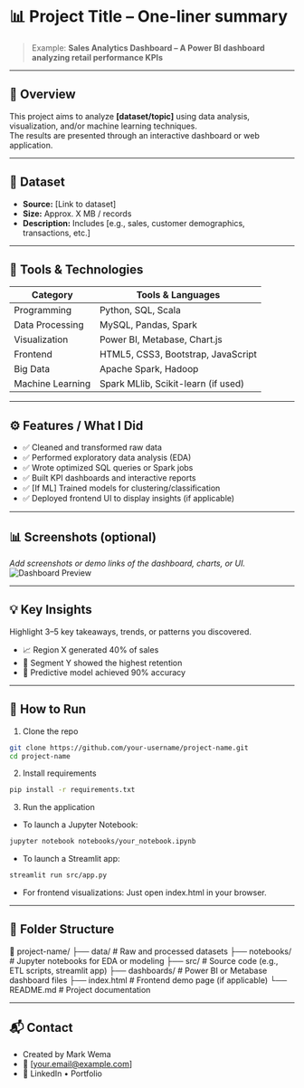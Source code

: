 # 📊 Project Title – One-liner summary
> Example: **Sales Analytics Dashboard – A Power BI dashboard analyzing retail performance KPIs**

---

## 🧠 Overview  
This project aims to analyze **[dataset/topic]** using data analysis, visualization, and/or machine learning techniques.  
The results are presented through an interactive dashboard or web application.

---

## 📁 Dataset  
- **Source:** [Link to dataset]  
- **Size:** Approx. X MB / records  
- **Description:** Includes [e.g., sales, customer demographics, transactions, etc.]

---

## 🧰 Tools & Technologies

| Category         | Tools & Languages                       |
|------------------|------------------------------------------|
| Programming      | Python, SQL, Scala                       |
| Data Processing  | MySQL, Pandas, Spark                     |
| Visualization    | Power BI, Metabase, Chart.js             |
| Frontend         | HTML5, CSS3, Bootstrap, JavaScript       |
| Big Data         | Apache Spark, Hadoop                     |
| Machine Learning | Spark MLlib, Scikit-learn (if used)      |

---

## ⚙️ Features / What I Did
- ✅ Cleaned and transformed raw data  
- ✅ Performed exploratory data analysis (EDA)  
- ✅ Wrote optimized SQL queries or Spark jobs  
- ✅ Built KPI dashboards and interactive reports  
- ✅ [If ML] Trained models for clustering/classification  
- ✅ Deployed frontend UI to display insights (if applicable)  

---

## 📊 Screenshots (optional)  
_Add screenshots or demo links of the dashboard, charts, or UI._  
![Dashboard Preview](https://via.placeholder.com/600x350?text=Insert+Screenshot+Here)

---

## 💡 Key Insights  
Highlight 3–5 key takeaways, trends, or patterns you discovered.  
- 📈 Region X generated 40% of sales  
- 👥 Segment Y showed the highest retention  
- 🤖 Predictive model achieved 90% accuracy  

---

## 🚀 How to Run

1. Clone the repo  
```bash
git clone https://github.com/your-username/project-name.git
cd project-name
```
2. Install requirements
```bash
pip install -r requirements.txt
```
3. Run the application
- To launch a Jupyter Notebook:
```bash
jupyter notebook notebooks/your_notebook.ipynb
```
- To launch a Streamlit app:
```bash
streamlit run src/app.py
```
- For frontend visualizations:
Just open index.html in your browser.

---

## 🧩 Folder Structure
📁 project-name/
├── data/             # Raw and processed datasets
├── notebooks/        # Jupyter notebooks for EDA or modeling
├── src/              # Source code (e.g., ETL scripts, streamlit app)
├── dashboards/       # Power BI or Metabase dashboard files
├── index.html        # Frontend demo page (if applicable)
└── README.md         # Project documentation

---

## 📬 Contact
- Created by Mark Wema
- 📧 [your.email@example.com]
- 🔗 LinkedIn • Portfolio
